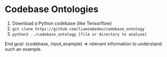 Codebase Ontologies
===================

 1. Download a Python codebase (like Tensorflow)
 2. `git clone https://github.com/liamzebedee/codebase_ontology`
 3. `python3 ../codebase_ontology [file or directory to analyse]`


End goal: (codebase, input_example) => relevant information to understand such an example.